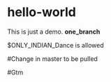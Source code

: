 # hello-world
This is just a demo.
**one_branch**

$ONLY_INDIAN_Dance is allowed

#Change in master to be pulled

#Gtm
